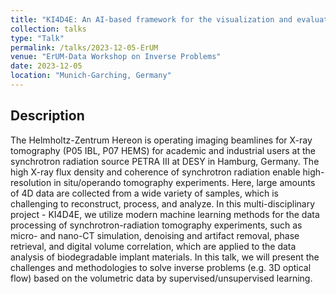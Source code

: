 ```yaml
---
title: "KI4D4E: An AI-based framework for the visualization and evaluation of 4D tomography data for beamline end-users"
collection: talks
type: "Talk"
permalink: /talks/2023-12-05-ErUM
venue: "ErUM-Data Workshop on Inverse Problems"
date: 2023-12-05
location: "Munich-Garching, Germany"
---
```


## Description
The Helmholtz-Zentrum Hereon is operating imaging beamlines for X-ray tomography (P05 IBL, P07 HEMS) for academic and industrial users at the synchrotron radiation source PETRA III at DESY in Hamburg, Germany. The high X-ray flux density and coherence of synchrotron radiation enable high-resolution in situ/operando tomography experiments. Here, large amounts of 4D data are collected from a wide variety of samples, which is challenging to reconstruct, process, and analyze. In this multi-disciplinary project - KI4D4E, we utilize modern machine learning methods for the data processing of synchrotron-radiation tomography experiments, such as micro- and nano-CT simulation, denoising and artifact removal, phase retrieval, and digital volume correlation, which are applied to the data analysis of biodegradable implant materials. In this talk, we will present the challenges and methodologies to solve inverse problems (e.g. 3D optical flow) based on the volumetric data by supervised/unsupervised learning.
